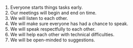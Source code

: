 1. Everyone starts things tasks early.
2. Our meetings will begin and end on time.
3. We will listen to each other.
4. We will make sure everyone has had a chance to speak.
5. We will speak respectfully to each other.
6. We will help each other with technical difficulties.
7. We will be open-minded to suggestions.
